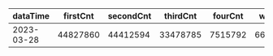 |dataTime|firstCnt|secondCnt|thirdCnt|fourCnt|winCnt|vrate|wrate|
|-|-|-|-|-|-|-|-|
|2023-03-28|44827860|44412594|33478785|7515792|6612822|0%|0%|